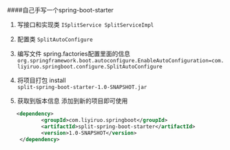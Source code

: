 ####自己手写一个spring-boot-starter

1. 写接口和实现类
`ISplitService
 SplitServiceImpl`
2. 配置类 
`SplitAutoConfigure`

3. 编写文件 spring.factories配置里面的信息
`org.springframework.boot.autoconfigure.EnableAutoConfiguration=com.liyiruo.springboot.configure.SplitAutoConfigure`
4. 将项目打包  install  
   `split-spring-boot-starter-1.0-SNAPSHOT.jar`

5. 获取到版本信息 添加到新的项目即可使用

```xml
   <dependency>
           <groupId>com.liyiruo.springboot</groupId>
           <artifactId>split-spring-boot-starter</artifactId>
           <version>1.0-SNAPSHOT</version>
    </dependency>
```